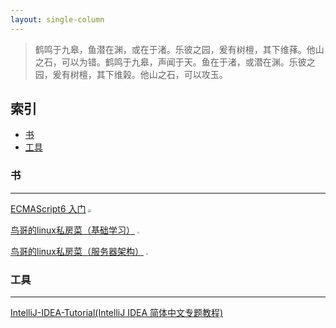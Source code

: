 ```yaml
---
layout: single-column
---
```




> 鹤鸣于九皋，鱼潜在渊，或在于渚。乐彼之园，爰有树檀，其下维萚。他山之石，可以为错。鹤鸣于九皋，声闻于天。鱼在于渚，或潜在渊。乐彼之园，爰有树檀，其下维榖。他山之石，可以攻玉。                                



## 索引

- [书](#书)
- [工具](#工具)









### 书

------



[ECMAScript6 入门](https://es6.ruanyifeng.com/)
<img src="https://res.cloudinary.com/haishengbai/image/upload/v1567778414/hexo/blog/es6-primer.jpg" style="margin-left:0px;zoom:28%;" />

[鸟哥的linux私房菜（基础学习）](http://shouce.jb51.net/vbird-linux-basic-4/)
<img src="https://res.cloudinary.com/haishengbai/image/upload/v1567786048/hexo/blog/ng-linux-1.jpg" style="margin-left:0px;zoom:20%;" />

[鸟哥的linux私房菜（服务器架构）](http://shouce.jb51.net/vbird-linux-server-3/)
<img src="https://res.cloudinary.com/haishengbai/image/upload/v1567786056/hexo/blog/ng-linux-2.jpg" style="margin-left:0px;zoom:20%;" />





### 工具

------



[IntelliJ-IDEA-Tutorial(IntelliJ IDEA 简体中文专题教程)](https://github.com/judasn/IntelliJ-IDEA-Tutorial)



